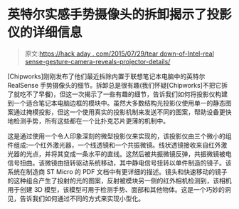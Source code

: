 # 英特尔实感手势摄像头的拆卸揭示了投影仪的详细信息

> 原文:[https://hack aday . com/2015/07/29/tear down-of-Intel-real sense-gesture-camera-reveals-projector-details/](https://hackaday.com/2015/07/29/teardown-of-intel-realsense-gesture-camera-reveals-projector-details/)

[Chipworks]刚刚发布了他们最近拆除内置于联想笔记本电脑中的英特尔 RealSense 手势摄像头的细节。拆卸总是很有趣(我们怀疑[Chipworks]不把它拆了就吃不了早餐)，但这一次揭示了一些有趣的细节，告诉我们如何将投影仪构建到一个适合笔记本电脑边框的模块中。虽然大多数结构光投影仪使用单一的静态图案通过掩模投影，但这一个使用真实的投影机制来发送不同的图案，帮助设备更快地检测手势，所有这些都在一个比扑克芯片更薄的机制中。

这是通过使用一个令人印象深刻的微型投影仪来实现的，该投影仪由三个微小的组件组成:一个红外激光器，一个线透镜和一个共振微镜。线状透镜接收来自红外激光器的光点，并将其变成一条水平的直线。这然后被共振微镜反弹，共振微镜被电信号扭曲。该微镜由扭转驱动系统移动，其中静电信号扭转以单件制造的镜子。该系统在制造商 ST Micro 的 PDF 文档中有更详细的描述。镜头和快速移动的镜子的这种组合产生了投射的光的图案，反射被模块另一侧的红外相机检测到，该相机用于创建 3D 模型，该模型可用于检测手势、面部和其他物体。这是一个巧妙的洞见，告诉我们如何通过不同的方式来实现小型化。